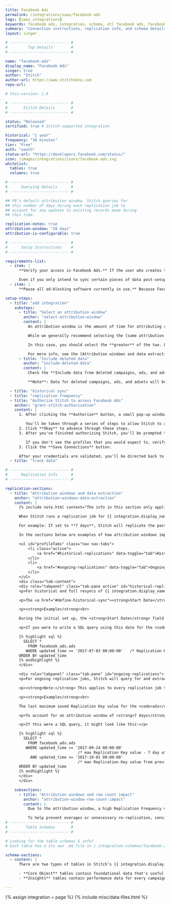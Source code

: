 ```yaml
---
title: Facebook Ads
permalink: /integrations/saas/facebook-ads
tags: [saas_integrations]
keywords: facebook ads, integration, schema, etl facebook ads, facebook ads etl
summary: "Connection instructions, replication info, and schema details for Stitch's Facebook Ads integration."
layout: singer

# -------------------------- #
#         Tap Details        #
# -------------------------- #

name: "facebook-ads"
display_name: "Facebook Ads"
singer: true
author: "Stitch"
author-url: https://www.stitchdata.com
repo-url: 

# this-version: 1.0

# -------------------------- #
#       Stitch Details       #
# -------------------------- #

status: "Released"
certified: true # Stitch-supported integration

historical: "1 year"
frequency: "30 minutes"
tier: "Free"
auth: "oauth"
status-url: "https://developers.facebook.com/status/"
icon: /images/integrations/icons/facebook-ads.svg
whitelist:
  tables: true
  columns: true

# -------------------------- #
#      Querying Details      #
# -------------------------- #

## FB's default attribution window. Stitch queries for
## this number of days during each replication job to
## account for any updates to existing records made during
## this time.

replication-notes: true
attribution-window: "28 days"
attribution-is-configurable: true

# -------------------------- #
#      Setup Instructions    #
# -------------------------- #

requirements-list:
  - item: |
      **Verify your access in Facebook Ads.** If the user who creates the integration has restricted permissions - meaning the user doesn't have access to all campaigns or ads - Stitch may encounter issues replicating data.

      Even if you only intend to sync certain pieces of data post-setup, the user completing the initial setup should still have full access.
  - item: |
      **Pause all ad-blocking software currently in use.** Because Facebook authentication uses pop ups, you may encounter issues if ad blockers aren't disabled during the setup.

setup-steps:
  - title: "add integration"
    substeps:
      - title: "Select an attribution window"
        anchor: "select-attribution-window"
        content: |
          An attribution window is the amount of time for attributing results to ads and the lookback period after those actions occur during which ad results are counted.

          While we generally recommend selecting the [same attribution window you use in Facebook Ads](https://www.facebook.com/business/help/458681590974355) to reduce discrepancies between Facebook's UI and data replicated by Stitch, we understand that clicks and views may have different attribution settings in Facebook.

          In this case, you should select the **greater** of the two. For example: If clicks have a window of 7 days and views have a window of 1 day, you should select **7 days** as the setting in Stitch. Then, during every replication job, Stitch will replicate **the past seven days' worth of data** to account for result attribution. This will ensure that records updated during the attribution period are correctly captured by Stitch.

          For more info, see the [Attribution windows and data extraction](#attribution-windows-data-extraction) section.
      - title: "Include deleted data"
        anchor: "include-deleted-data"
        content: |
          Check the **Include data from deleted campaigns, ads, and adsets** box to have Stitch replicate data for these deleted objects.

          **Note**: Data for deleted campaigns, ads, and adsets will be included only in [**Core Object**](#schema) tables.

  - title: "historical sync"
  - title: "replication frequency"
  - title: "Authorize Stitch to access Facebook Ads"
    anchor: "grant-stitch-authorization"
    content: |
      1. After clicking the **Authorize** button, a small pop-up window will display.

         You'll be taken through a series of steps to allow Stitch to access data from your Public Profile, Facebook Ads, and related stats. 
      2. Click **Okay** to advance through these steps.
      3. After you've finished authorizing Stitch, you'll be prompted to select the Facebook Ad Account you want to pull data from. Select the desired account by clicking the checkbox in the **Connect** column.

         If you don't see the profiles that you would expect to, verify your Facebook Ads permissions before reaching out to support.
      3. Click the **Save Connections** button.

      After your credentials are validated, you'll be directed back to Stitch (click the {{ app.buttons.finish-int-setup }} button to wrap things up) and the {{ app.page-names.int-details }} page will display.
  - title: "track data"

# -------------------------- #
#      Replication Info      #
# -------------------------- #

replication-sections:
  - title: "Attribution windows and data extraction"
    anchor: "attribution-windows-data-extraction"
    content: |
      {% include note.html content="The info in this section only applies to tables using Incremental Replication. Tables using Full Table Replication replicate fully during each replication job and don't use attribution windows." %}

      When Stitch runs a replication job for {{ integration.display_name }}, it will use the value of the **Attribution Window** setting to query for and extract data for Incremental tables. An attribution window is a period of time for attributing results to ads and the lookback period after those actions occur during which ad results are counted.

      For example: If set to **7 days**, Stitch will replicate the past seven days' worth of data every time a replication job runs. While Stitch replicates data in this way to account for updates to records made during the attribution window, it can have a [substantial impact on your overall row usage](#attribution-window-row-count-impact).

      In the sections below are examples of how attribution windows impact how Stitch extracts data during historical and ongoing replication jobs.

      <ul id="profileTabs" class="nav nav-tabs">
          <li class="active">
              <a href="#historical-replications" data-toggle="tab">Historical and full re-replications</a>
          </li>
          <li>
              <a href="#ongoing-replications" data-toggle="tab">Ongoing replications</a>
          </li>
      </ul>
      <div class="tab-content">
      <div role="tabpanel" class="tab-pane active" id="historical-replications">
      <p>For historical and full resyncs of {{ integration.display_name }} data, Stitch will query for and extract data newer than or equal to the date defined in the <strong>Start Date</strong> field in the Integration Settings page.</p>

      <p>The <a href="#define-historical-sync"><strong>Start Date</strong></a> defines the minimum date Stitch should query for when extracting historical data.</p>

      <p><strong>Example</strong><br>

      During the initial set up, the <strong>Start Date</strong> field is set to <code>07/03/2017</code>, or <code>2017-07-03 00:00:00</code>. In this example, Stitch will query for data that is newer than or equal to <code>2017-07-03 00:00:00</code>.</p>

      <p>If you were to write a SQL query using this date for the <code>ads</code> table, it might look like this:</p>

      {% highlight sql %}
        SELECT *
          FROM facebook_ads.ads
         WHERE updated_time >= '2017-07-03 00:00:00'   /* Replication Key column */
      ORDER BY updated_time
      {% endhighlight %}
      </div>

      <div role="tabpanel" class="tab-pane" id="ongoing-replications">
      <p>For ongoing replication jobs, Stitch will query for and extract data using the last saved maximum value in the table's Replication Key column and the <strong>Attribution Window</strong> setting.</p>

      <p><strong>Note:</strong> This applies to every replication job that takes place after the historical replication job.</p>

      <p><strong>Example</strong><br>

      The last maximum saved Replication Key value for the <code>ads</code> table is <code>2017-10-01 00:00:00</code>.</p>

      <p>To account for an attribution window of <strong>7 days</strong>, we'd subtract this from the last maximum saved Replication Key value. This would equal <code>2017-09-24 00:00:00</code>. In this case, Stitch would query for and extract data that is newer than or equal to <code>2017-09-24 00:00:00</code> and older than or equal to <code>2017-10-01 00:00:00</code>.</p>

      <p>If this were a SQL query, it might look like this:</p>

      {% highlight sql %}
        SELECT *
          FROM facebook_ads.ads
         WHERE updated_time >= '2017-09-24 00:00:00'
                                /* max Replication Key value - 7 day attribution window */
           AND updated_time <= '2017-10-01 00:00:00'
                                /* max Replication Key value from previous job */
      ORDER BY updated_time
      {% endhighlight %}
      </div>
      </div>

    subsections:
      - title: "Attribution windows and row count impact"
        anchor: "attribution-window-row-count-impact"
        content: |
          Due to the attribution window, a high Replication Frequency may not be necessary. Because Stitch will replicate data from the past `N` days during every replication job, recent data will be re-replicated and count towards your row quota.

          To help prevent overages or unnecessary re-replication, consider setting the integration to replicate less frequently. For example: every 12 or 24 hours.
# -------------------------- #
#        Table Schemas       #
# -------------------------- #

# Looking for the table schemas & info?
# Each table has a its own .md file in /_integration-schemas/facebook-ads

schema-sections:
  - content: |
      There are two types of tables in Stitch’s {{ integration.display_name }} integration: Core Object and Insights.

      - **Core Object** tables contain foundational data that's useful for analysis. These are the [`adcreative`](#adcreative), [`ads`](#ads), [`adsets`](#adsets), and [`campaigns`](#campaigns) tables. To learn more about how Facebook Ads data is structured, we recommend checking out their [API guide](https://developers.facebook.com/docs/marketing-api/buying-api).
      - **Insights** tables contain performance data for every campaign/adset/ad combination, segmented by day and demographics specific to each table. For example: The [`ads_insights_age_and_gender`](#ads_insights_age_and_gender) table is segmented by day, age, and gender.

---
```

{% assign integration = page %}
{% include misc/data-files.html %}